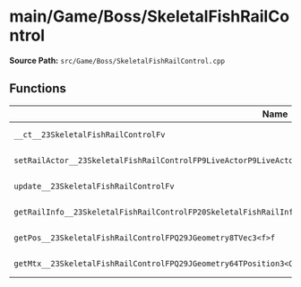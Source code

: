 # main/Game/Boss/SkeletalFishRailControl

**Source Path:** `src/Game/Boss/SkeletalFishRailControl.cpp`

## Functions

| Name | Address | Match % |
|------|---------|---------|
| `__ct__23SkeletalFishRailControlFv` | `0x8007EBEC` | :white_check_mark: (100.0%) |
| `setRailActor__23SkeletalFishRailControlFP9LiveActorP9LiveActorb` | `0x8007EC18` | :white_check_mark: (100.0%) |
| `update__23SkeletalFishRailControlFv` | `0x8007ECA0` | :x: (97.3%) |
| `getRailInfo__23SkeletalFishRailControlFP20SkeletalFishRailInfof` | `0x8007EE5C` | :white_check_mark: (100.0%) |
| `getPos__23SkeletalFishRailControlFPQ29JGeometry8TVec3<f>f` | `0x8007EF44` | :white_check_mark: (100.0%) |
| `getMtx__23SkeletalFishRailControlFPQ29JGeometry64TPosition3<Q29JGeometry38TMatrix34<Q29JGeometry13SMatrix34C<f>>>f` | `0x8007EFE0` | :x: (68.1%) |